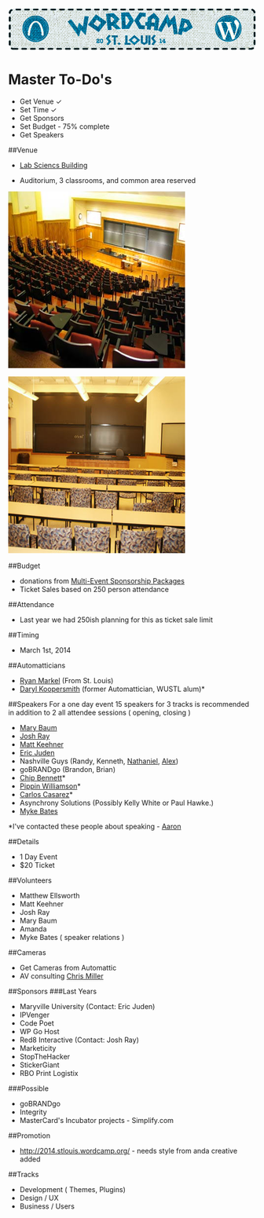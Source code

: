 ![WordCamp St. Louis 2014](header_wordcamp.png)

# Master To-Do's 
- Get Venue ✓
- Set Time ✓
- Get Sponsors
- Set Budget - 75% complete 
- Get Speakers 

##Venue
- [Lab Sciencs Building](http://wustl.edu/community/visitors/tour/danforth/laboratory-sciences-building.html)

- Auditorium, 3 classrooms, and common area reserved

![auditorium](auditorium.jpg)

![classroom](classroom.jpg)

##Budget
- donations from [Multi-Event Sponsorship Packages](http://central.wordcamp.org/multi-event-sponsorship-packages)
- Ticket Sales based on 250 person attendance

##Attendance
- Last year we had 250ish planning for this as ticket sale limit

##Timing
- March 1st, 2014

##Automatticians
- [Ryan Markel](http://twitter.com/@ryanmarkel) (From St. Louis)
- [Daryl Koopersmith](http://twitter.com/@koop) (former Automattician, WUSTL alum)*

##Speakers
For a one day event 15 speakers for 3 tracks is recommended in addition to 2 all attendee sessions ( opening, closing )

- [Mary Baum](http://twitter.com/@marybaum)
- [Josh Ray](http://twitter.com/@pdxOllo)
- [Matt Keehner](http://twitter.com/@matthewkeehner)
- [Eric Juden](http://twitter.com/@ericjuden)
- Nashville Guys (Randy, Kenneth, [Nathaniel](http://twitter.com/@nathanielks), [Alex](http://twitter.com/@patin__))
- goBRANDgo (Brandon, Brian)
- [Chip Bennett](http://twitter.com/@chip_bennet)*
- [Pippin Williamson](http://twitter.com/@pippinsplugins)*
- [Carlos Casarez](http://twitter.com/@heckyesitis)*
- Asynchrony Solutions (Possibly Kelly White or Paul Hawke.)
- [Myke Bates](https://twitter.com/MykeBates)

*I've contacted these people about speaking - [Aaron](http://twitter.com/coderaaron)

##Details
- 1 Day Event
- $20 Ticket

##Volunteers
- Matthew Ellsworth
- Matt Keehner
- Josh Ray
- Mary Baum
- Amanda
- Myke Bates ( speaker relations )

##Cameras
- Get Cameras from Automattic
- AV consulting [Chris Miller](https://twitter.com/idonotes)

##Sponsors
###Last Years
- Maryville University (Contact: Eric Juden)
- IPVenger
- Code Poet
- WP Go Host
- Red8 Interactive (Contact: Josh Ray)
- Marketicity
- StopTheHacker
- StickerGiant
- RBO Print Logistix

###Possible
- goBRANDgo
- Integrity
- MasterCard's Incubator projects - Simplify.com

##Promotion
- <http://2014.stlouis.wordcamp.org/> - needs style from anda creative added

##Tracks

- Development ( Themes, Plugins)
- Design / UX 
- Business / Users


